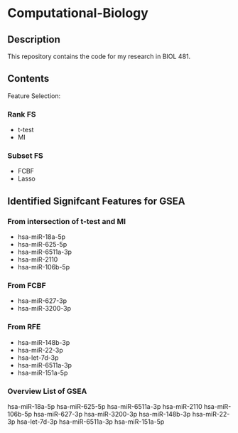 # Computational-Biology

## Description

This repository contains the code for my research in BIOL 481.

## Contents

Feature Selection:

### Rank FS

- t-test
- MI

### Subset FS

- FCBF
- Lasso

## Identified Signifcant Features for GSEA

### From intersection of t-test and MI

- hsa-miR-18a-5p
- hsa-miR-625-5p
- hsa-miR-6511a-3p
- hsa-miR-2110
- hsa-miR-106b-5p

### From FCBF

- hsa-miR-627-3p
- hsa-miR-3200-3p

### From RFE

- hsa-miR-148b-3p
- hsa-miR-22-3p
- hsa-let-7d-3p
- hsa-miR-6511a-3p
- hsa-miR-151a-5p

### Overview List of GSEA

hsa-miR-18a-5p
hsa-miR-625-5p
hsa-miR-6511a-3p
hsa-miR-2110
hsa-miR-106b-5p
hsa-miR-627-3p
hsa-miR-3200-3p
hsa-miR-148b-3p
hsa-miR-22-3p
hsa-let-7d-3p
hsa-miR-6511a-3p
hsa-miR-151a-5p

